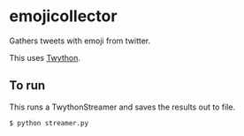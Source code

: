 # emojicollector
Gathers tweets with emoji from twitter.

This uses [Twython](https://twython.readthedocs.org/en/latest/).

## To run
This runs a TwythonStreamer and saves the results out to file.

    $ python streamer.py
